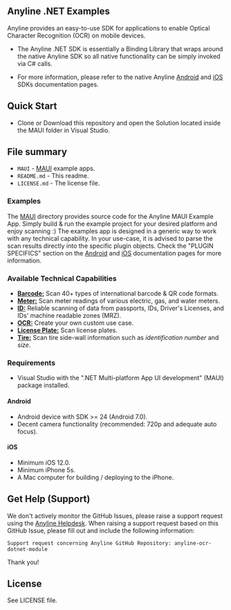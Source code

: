 ## Anyline .NET Examples ##

Anyline provides an easy-to-use SDK for applications to enable Optical Character Recognition (OCR) on mobile devices.

* The Anyline .NET SDK is essentially a Binding Library that wraps around the native Anyline SDK so all native functionality can be simply invoked via C# calls. 

* For more information, please refer to the
native Anyline [Android](https://documentation.anyline.com/android-sdk-component/latest/index.html) and [iOS](https://documentation.anyline.com/ios-sdk-component/latest/index.html) SDKs documentation pages.

<!-- Anyline [.NET](https://documentation.anyline.com/dotnet-sdk-component/latest/index.html) SDK, as well as the --> 

## Quick Start ##

* Clone or Download this repository and open the Solution located inside the MAUI folder in Visual Studio.

## File summary ##

* `MAUI` - [MAUI](MAUI) example apps.
* `README.md` - This readme.
* `LICENSE.md` - The license file.

### Examples ###

The [MAUI](MAUI) directory provides source code for the Anyline MAUI Example App. Simply build & run the example project for your desired platform and enjoy scanning :)
The examples app is designed in a generic way to work with any technical capability. In your use-case, it is advised to parse the scan results directly into the specific plugin objects. Check the "PLUGIN SPECIFICS" section on the [Android](https://documentation.anyline.com/android-sdk-component/latest/index.html) and [iOS](https://documentation.anyline.com/ios-sdk-component/latest/index.html) documentation pages for more information.

<!--
### Quick start & setup ###

For a detailed setup guide on how to integrate Anyline for your scanning application, please visit the [Anyline .NET documentation](https://documentation.anyline.com/dotnet-sdk-component/latest/index.html).
-->

### Available Technical Capabilities ###
- [**Barcode:**](https://documentation.anyline.com/toc/products/barcode/index.html)  Scan 40+ types of international barcode & QR code formats.
- [**Meter:**](https://documentation.anyline.com/toc/products/meter/index.html) Scan meter readings of various electric, gas, and water meters.
- [**ID:**](https://documentation.anyline.com/toc/products/id/index.html) Reliable scanning of data from passports, IDs, Driver's Licenses, and  IDs' machine readable zones (MRZ).
- [**OCR:**](https://documentation.anyline.com/toc/products/anyline_ocr/index.html) Create your own custom use case.
- [**License Plate:**](https://documentation.anyline.com/toc/products/license_plate/index.html) Scan license plates.
- [**Tire:**](https://documentation.anyline.com/toc/products/tire/index.html) Scan tire side-wall information such as *identification number* and *size*.

### Requirements ###

- Visual Studio with the ".NET Multi-platform App UI development" (MAUI) package installed.


#### Android ####

- Android device with SDK >= 24 (Android 7.0).
- Decent camera functionality (recommended: 720p and adequate auto focus).


#### iOS ####

- Minimum iOS 12.0.
- Minimum iPhone 5s.
- A Mac computer for building / deploying to the iPhone.


## Get Help (Support) ##

We don't actively monitor the GitHub Issues, please raise a support request using the [Anyline Helpdesk](https://anyline.atlassian.net/servicedesk/customer/portal/2/group/6).
When raising a support request based on this GitHub Issue, please fill out and include the following information:

```
Support request concerning Anyline GitHub Repository: anyline-ocr-dotnet-module
```

Thank you!


## License ##

See LICENSE file.